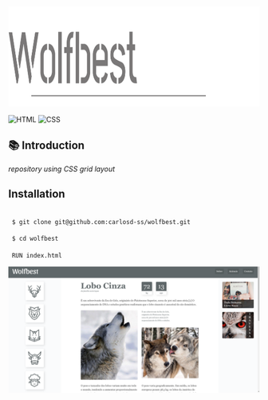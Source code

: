 <img src="https://github.com/carlosd-ss/wolfbest/blob/master/.github/wolf.svg" widht="200" height="200"> 

![HTML](https://img.shields.io/badge/HTML-%23E34F26?style=for-the-badge&logo=HTML5&labelColor=%23444444)
![CSS](https://img.shields.io/badge/CSS-%231572B6?style=for-the-badge&logo=CSS3&logoColor=%231572B6&labelColor=%23444444)


## :books: Introduction

*repository using CSS grid layout*



## Installation


```zsh

 $ git clone git@github.com:carlosd-ss/wolfbest.git

 $ cd wolfbest
 
 RUN index.html
```



<img src="https://github.com/carlosd-ss/wolfbest/blob/master/.github/wolfs.png" widht="400"> 


